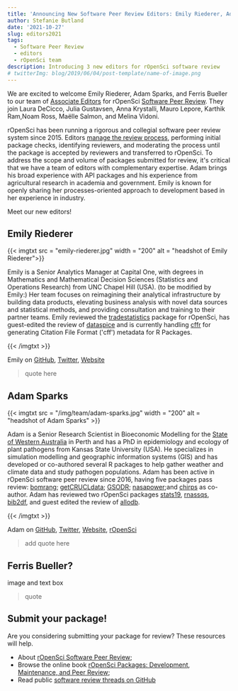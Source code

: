 ```yaml
---
title: 'Announcing New Software Peer Review Editors: Emily Riederer, Adam Sparks, and ... Bueller?'
author: Stefanie Butland
date: '2021-10-27'
slug: editors2021
tags:
  - Software Peer Review
  - editors
  - rOpenSci team
description: Introducing 3 new editors for rOpenSci software review
# twitterImg: blog/2019/06/04/post-template/name-of-image.png
---
```

We are excited to welcome Emily Riederer, Adam Sparks, and Ferris Bueller to our team of [Associate Editors](/software-review/#editors) for rOpenSci [Software Peer Review](/software-review/). 
They join Laura DeCicco, Julia Gustavsen, Anna Krystalli, Mauro Lepore, Karthik Ram,Noam Ross, Maëlle Salmon, and Melina Vidoni. 

rOpenSci has been running a rigorous and collegial software peer review system since 2015. 
Editors [manage the review process](https://devguide.ropensci.org/editorguide.html), performing initial package checks, identifying reviewers, and moderating the process until the package is accepted by reviewers and transferred to rOpenSci. 
To address the scope and volume of packages submitted for review, it's critical that we have a team of editors with complementary expertise.
Adam brings his broad experience with API packages and his experience from agricultural research in academia and government.
Emily is known for openly sharing her processes-oriented approach to development based in her experience in industry.

Meet our new editors!

## Emily Riederer

{{< imgtxt src = "emily-riederer.jpg" width = "200" alt = "headshot of Emily Riederer">}} 

Emily is a Senior Analytics Manager at Capital One, with degrees in Mathematics and Mathematical Decision Sciences (Statistics and Operations Research) from UNC Chapel Hill (USA). 
(to be modified by Emily:) Her team focuses on reimagining their analytical infrastructure by building data products, elevating business analysis with novel data sources and statistical methods, and providing consultation and training to their partner teams.
Emily reviewed the [tradestatistics](https://github.com/ropensci/software-review/issues/274) package for rOpenSci, has guest-edited the review of [dataspice](https://github.com/ropensci/software-review/issues/426) and is currently handling [cffr](https://github.com/ropensci/software-review/issues/463) for generating Citation File Format ('cff') metadata for R Packages.

{{< /imgtxt >}}

Emily on [GitHub](https://github.com/emilyriederer), [Twitter](https://twitter.com/emilyriederer), [Website](https://emilyriederer.netlify.com/)

> quote here



## Adam Sparks

{{< imgtxt src = "/img/team/adam-sparks.jpg" width = "200" alt = "headshot of Adam Sparks" >}} 

Adam is a Senior Research Scientist in Bioeconomic Modelling for the [State of Western Australia](https://www.dpird.wa.gov.au/) in Perth and has a PhD in epidemiology and ecology of plant pathogens from Kansas State University (USA). 
He specializes in simulation modelling and geographic information systems (GIS) and has developed or co-authored several R packages to help gather weather and climate data and study pathogen populations. Adam has been active in rOpenSci software peer review since 2016, having five packages pass review: [bomrang](https://docs.ropensci.org/bomrang); [getCRUCLdata](https://docs.ropensci.org/getCRUCLdata); [GSODR](https://docs.ropensci.org/GSODR); [nasapower](https://docs.ropensci.org/nasapower);and  [chirps](https://docs.ropensci.org/chirps/) as co-author.
Adam has reviewed two rOpenSci packages [stats19](https://github.com/ropensci/software-review/issues/266), [rnassqs](https://github.com/ropensci/software-review/issues/298), [bib2df](https://github.com/ropensci/software-review/issues/124), and guest edited the review of [allodb](https://github.com/ropensci/software-review/issues/436). 


{{< /imgtxt >}}

Adam on [GitHub](https://github.com/adamhsparks), [Twitter](https://twitter.com/adamhsparks), [Website](https://adamhsparks.com/), [rOpenSci](/author/adam-sparks/)

> add quote here


## Ferris Bueller?

image and text box

> quote

## Submit your package!

Are you considering submitting your package for review? These resources will help.

- About [rOpenSci Software Peer Review](/software-review/);
- Browse the online book [rOpenSci Packages: Development, Maintenance, and Peer Review](https://devguide.ropensci.org/);
- Read public [software review threads on GitHub](https://github.com/ropensci/software-review/issues)

